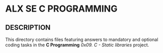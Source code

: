 ALX SE C PROGRAMMING
====================

DESCRIPTION
-----------

This directory contains files featuring answers to mandatory and optional coding tasks in the **C Programming** *0x09. C - Static libraries* project.
